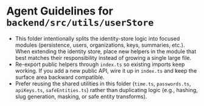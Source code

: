 # Agent Guidelines for `backend/src/utils/userStore`

- This folder intentionally splits the identity-store logic into focused modules
  (persistence, users, organizations, keys, summaries, etc.). When extending the
  identity store, place new helpers in the module that best matches their
  responsibility instead of growing a single large file.
- Re-export public helpers through `index.ts` so existing imports keep working.
  If you add a new public API, wire it up in `index.ts` and keep the surface area
  backward compatible.
- Prefer reusing the shared utilities in this folder (`time.ts`, `passwords.ts`,
  `apiKeys.ts`, `safeEntities.ts`) rather than duplicating logic (e.g., hashing,
  slug generation, masking, or safe entity transforms).

